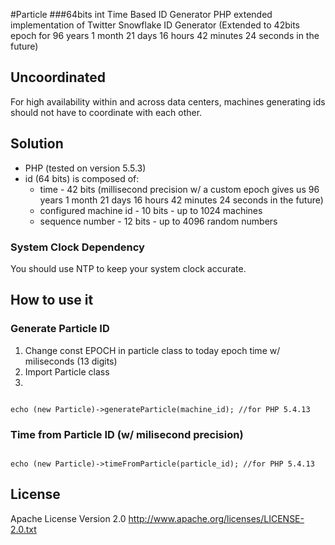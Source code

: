 #Particle 
###64bits int Time Based ID Generator
PHP extended implementation of Twitter Snowflake ID Generator (Extended to 42bits epoch for 96 years 1 month 21 days 16 hours 42 minutes 24 seconds in the future)


## Uncoordinated
For high availability within and across data centers, machines generating ids should not have to coordinate with each other.

##  Solution
* PHP (tested on version 5.5.3)
* id (64 bits) is composed of:
  * time - 42 bits (millisecond precision w/ a custom epoch gives us 96 years 1 month 21 days 16 hours 42 minutes 24 seconds in the future)
  * configured machine id - 10 bits - up to 1024 machines
  * sequence number - 12 bits - up to 4096 random numbers

### System Clock Dependency
You should use NTP to keep your system clock accurate.

## How to use it
### Generate Particle ID
1. Change const EPOCH in particle class to today epoch time w/ miliseconds (13 digits)
2. Import Particle class
3.
<code>
echo (new Particle)->generateParticle(machine_id); //for PHP 5.4.13
</code>

### Time from Particle ID (w/ milisecond precision)
<code>
echo (new Particle)->timeFromParticle(particle_id); //for PHP 5.4.13
</code>


## License
Apache License Version 2.0
http://www.apache.org/licenses/LICENSE-2.0.txt